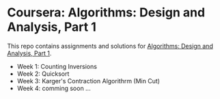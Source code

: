 # Coursera: Algorithms: Design and Analysis, Part 1
This repo contains assignments and solutions for [Algorithms: Design and Analysis, Part 1](https://www.coursera.org/learn/algorithm-design-analysis).
- Week 1: Counting Inversions
- Week 2: Quicksort
- Week 3: Karger's Contraction Algorithrm (Min Cut)
- Week 4: comming soon ...
